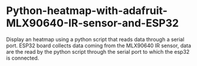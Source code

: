 # Python-heatmap-with-adafruit-MLX90640-IR-sensor-and-ESP32
Display an heatmap using a python script that reads data through a serial port. ESP32 board collects data coming from the MLX90640 IR sensor, data are the read by the python script through the serial port to which the esp32 is connected.
